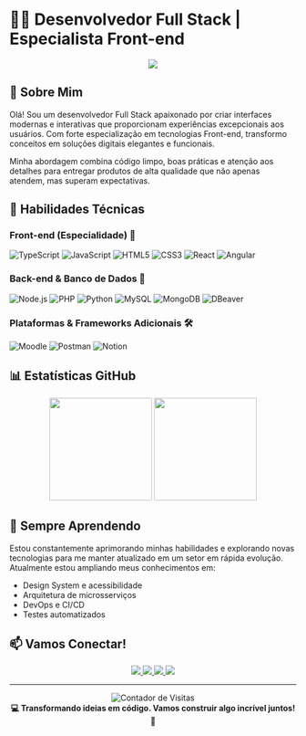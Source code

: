 # 👨‍💻 Desenvolvedor Full Stack | Especialista Front-end

<div align="center">
  <img src="https://readme-typing-svg.herokuapp.com/?lines=Desenvolvedor+Full+Stack;Especialista+em+Front-end;Criando+experiências+digitais+incríveis&font=Fira%20Code&center=true&width=440&height=45&color=f75c7e&vCenter=true&size=22">
</div>

## 👋 Sobre Mim

Olá! Sou um desenvolvedor Full Stack apaixonado por criar interfaces modernas e interativas que proporcionam experiências excepcionais aos usuários. Com forte especialização em tecnologias Front-end, transformo conceitos em soluções digitais elegantes e funcionais.

Minha abordagem combina código limpo, boas práticas e atenção aos detalhes para entregar produtos de alta qualidade que não apenas atendem, mas superam expectativas.

## 🚀 Habilidades Técnicas

### Front-end (Especialidade) 💪
![TypeScript](https://img.shields.io/badge/-TypeScript-3178C6?style=for-the-badge&logo=typescript&logoColor=white)
![JavaScript](https://img.shields.io/badge/-JavaScript-F7DF1E?style=for-the-badge&logo=javascript&logoColor=black)
![HTML5](https://img.shields.io/badge/-HTML5-E34F26?style=for-the-badge&logo=html5&logoColor=white)
![CSS3](https://img.shields.io/badge/-CSS3-1572B6?style=for-the-badge&logo=css3&logoColor=white)
![React](https://img.shields.io/badge/-React-61DAFB?style=for-the-badge&logo=react&logoColor=black)
![Angular](https://img.shields.io/badge/-Angular-DD0031?style=for-the-badge&logo=angular&logoColor=white)

### Back-end & Banco de Dados 🔧
![Node.js](https://img.shields.io/badge/-Node.js-339933?style=for-the-badge&logo=nodedotjs&logoColor=white)
![PHP](https://img.shields.io/badge/-PHP-777BB4?style=for-the-badge&logo=php&logoColor=white)
![Python](https://img.shields.io/badge/-Python-3776AB?style=for-the-badge&logo=python&logoColor=white)
![MySQL](https://img.shields.io/badge/-MySQL-4479A1?style=for-the-badge&logo=mysql&logoColor=white)
![MongoDB](https://img.shields.io/badge/-MongoDB-47A248?style=for-the-badge&logo=mongodb&logoColor=white)
![DBeaver](https://img.shields.io/badge/-DBeaver-5f5f5f?style=for-the-badge&logo=dbeaver&logoColor=white)

### Plataformas & Frameworks Adicionais 🛠️
![Moodle](https://img.shields.io/badge/-Moodle-F98012?style=for-the-badge&logo=moodle&logoColor=white)
![Postman](https://img.shields.io/badge/-Postman-FF6C37?style=for-the-badge&logo=postman&logoColor=white)
![Notion](https://img.shields.io/badge/-Notion-000000?style=for-the-badge&logo=notion&logoColor=white)

## 📊 Estatísticas GitHub

<div align="center">
  <img height="180em" src="https://github-readme-stats.vercel.app/api?username=luccagoltzman&show_icons=true&theme=radical&include_all_commits=true&count_private=true"/>
  <img height="180em" src="https://github-readme-stats.vercel.app/api/top-langs/?username=luccagoltzman&layout=compact&langs_count=7&theme=radical"/>
</div>

## 🌱 Sempre Aprendendo

Estou constantemente aprimorando minhas habilidades e explorando novas tecnologias para me manter atualizado em um setor em rápida evolução. Atualmente estou ampliando meus conhecimentos em:

- Design System e acessibilidade
- Arquitetura de microsserviços
- DevOps e CI/CD
- Testes automatizados

## 📫 Vamos Conectar!

<div align="center">
  <a href="mailto:luccagoltzman@gmail.com">
    <img src="https://img.shields.io/badge/-Email-D14836?style=for-the-badge&logo=gmail&logoColor=white"/>
  </a>
  <a href="https://www.linkedin.com/in/lucca-goltzman-20a1b8243/" target="_blank">
    <img src="https://img.shields.io/badge/-LinkedIn-0077B5?style=for-the-badge&logo=linkedin&logoColor=white"/>
  </a>
  <a href="https://luccagoltzman.github.io/portifolio/#" target="_blank">
    <img src="https://img.shields.io/badge/-Portfolio-000000?style=for-the-badge&logo=react&logoColor=white"/>
  </a>
  <a href="https://www.instagram.com/lucca_goltzman/" target="_blank">
    <img src="https://img.shields.io/badge/-Instagram-E4405F?style=for-the-badge&logo=instagram&logoColor=white"/>
  </a>
</div>

---

<div align="center">
  <img src="https://komarev.com/ghpvc/?username=luccagoltzman&color=blueviolet&style=for-the-badge" alt="Contador de Visitas"/>
</div>

<div align="center">
  <strong>💻 Transformando ideias em código. Vamos construir algo incrível juntos! 🚀</strong>
</div>
